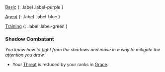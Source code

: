 
[Basic](Game/Advancement-List?Basic=true)
{: .label .label-purple }

[Agent](Game/Agent)
{: .label .label-blue }

[Training](Game/Advancement-List?Training=true)
{: .label .label-green }
### Shadow Combatant
*You know how to fight from the shadows and move in a way to mitigate the attention you draw.*
* Your [Threat](Game/Core/Weapons#Threat) is reduced by your ranks in [Grace](Game/Core/Agility#Grace).

